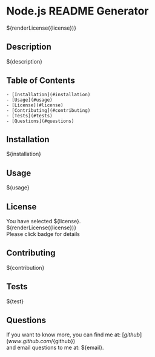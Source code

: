 # Node.js README Generator

  ${renderLicense({license})}

  ## Description

  ${description}

  ## Table of Contents

    - [Installation](#installation)  
    - [Usage](#usage)  
    - [License](#license)  
    - [Contributing](#contributing)  
    - [Tests](#tests)  
    - [Questions](#questions)  

  ## Installation

  ${installation}

  ## Usage

  ${usage}

  ## License

  You have selected ${license}.  
  ${renderLicense({license})}  
  Please click badge for details

  ## Contributing

  ${contribution}

  ## Tests

  ${test}

  ## Questions

  If you want to know more, you can find me at: [${github}](www.github.com/${github})  
  and email questions to me at: ${email}.